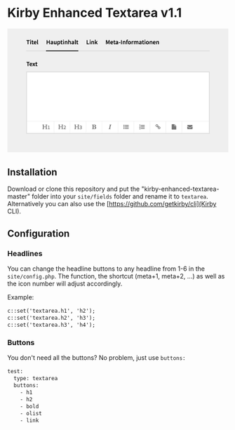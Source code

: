 # Kirby Enhanced Textarea v1.1

![Preview](preview.png?raw=true)

## Installation

Download or clone this repository and put the "kirby-enhanced-textarea-master" folder into your `site/fields` folder and rename it to `textarea`. Alternatively you can also use the [https://github.com/getkirby/cli](Kirby CLI).

## Configuration

### Headlines

You can change the headline buttons to any headline from 1-6 in the `site/config.php`. The function, the shortcut (meta+1, meta+2, ...) as well as the icon number will adjust accordingly.

Example:
````
c::set('textarea.h1', 'h2');
c::set('textarea.h2', 'h3');
c::set('textarea.h3', 'h4');
````

### Buttons

You don't need all the buttons? No problem, just use `buttons:` 

````
test:
  type: textarea
  buttons:
    - h1
    - h2
    - bold
    - olist
    - link
````
